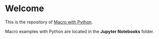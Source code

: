 # Welcome

This is the repository of [Macro with Python](https://ncachanosky.com/macro_python/).

Macro examples with Python are located in the **Jupyter Notebooks** folder.
